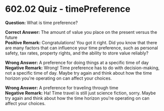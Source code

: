 # 602.02 Quiz - timePreference

**Question:** What is time preference?

**Correct Answer:** The amount of value you place on the present versus the future\
**Positive Remark:** Congratulations! You got it right. Did you know that there are many factors that can influence your time preference, such as personal safety, tax rates, property rights, and the ability to store value reliably?

**Wrong Answer:** A preference for doing things at a specific time of day\
**Negative Remark:** Wrong! Time preference has to do with decision-making, not a specific time of day. Maybe try again and think about how the time horizon you're operating on can affect your choices.

**Wrong Answer:** A preference for traveling through time\
**Negative Remark:** Ha! Time travel is still just science fiction, sorry. Maybe try again and think about how the time horizon you're operating on can affect your choices.
